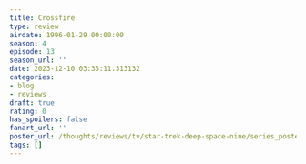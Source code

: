 ```yaml
---
title: Crossfire
type: review
airdate: 1996-01-29 00:00:00
season: 4
episode: 13
season_url: ''
date: 2023-12-10 03:35:11.313132
categories:
- blog
- reviews
draft: true
rating: 0
has_spoilers: false
fanart_url: ''
poster_url: /thoughts/reviews/tv/star-trek-deep-space-nine/series_poster.jpg
tags: []
---
```


